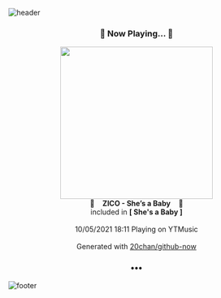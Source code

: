 ![header](https://capsule-render.vercel.app/api?type=wave&height=170&section=header&text=Hi.%20I'm%20SHIFT&fontColor=090707&fontAlignX=45&fontAlignY=65&fontSize=100)

<h3 align="center">🎵 Now Playing... 🎵</h3>
<p align="center">
  <a href="https://music.youtube.com/watch?v=YMcd43q9nEI">
    <img width="300" src="https://lh3.googleusercontent.com/CPFR4i0QAwcvwAkIM9tkcuWAowBkCyuJ4lvSPXncTbemLIoZu0z8DwwOpXxHxnwxhI2sVqiIdKKYQ8-B">
  </a>
  <br>
  🎵&nbsp&nbsp&nbsp <b>ZICO - She’s a Baby</b> &nbsp&nbsp&nbsp🎵
  <br>
  included in <b>[ She's a Baby ]</b>
  
  <br />
  <br />
  10/05/2021 18:11 Playing on YTMusic
  <br />
  <br />
  Generated with <a href="https://github.com/20chan/github-now">20chan/github-now</a>
</p>

<h3 align="center">•••</h3>

![footer](https://capsule-render.vercel.app/api?type=wave&height=150&section=footer)
